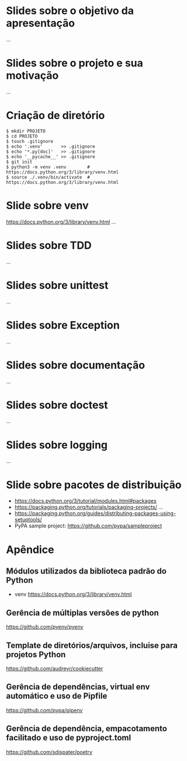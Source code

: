 # Slides sobre o objetivo da apresentação
<!-- TODO: Slides sobre o objetivo da apresentação -->
...



# Slides sobre o projeto e sua motivação
<!-- TODO: Slides sobre o projeto e sua motivação -->
<!-- TODO: módulos importáveis: focar em usabilidade para quem for usar; fornecer documentação para quem quiser mais detalhes; prover mecanismos de testes para quem for contribuir em desenvolvimento -->
...



# Criação de diretório
<!-- TODO: Explicar cada parte -->
``` shell
$ mkdir PROJETO
$ cd PROJETO
$ touch .gitignore
$ echo '.venv'       >> .gitignore
$ echo '*.py[doc]'   >> .gitignore
$ echo '__pycache__' >> .gitignore
$ git init
$ python3 -m venv .venv        # https://docs.python.org/3/library/venv.html
$ source ./.venv/bin/activate  # https://docs.python.org/3/library/venv.html
```



# Slide sobre venv
<!-- TODO: Mostrar tabelinha de ativação -->
<!-- TODO:

    Currently, there are two common tools for creating Python virtual environments:
    venv is available by default in Python 3.3 and later, and installs pip and setuptools into created virtual environments in Python 3.4 and later.

    https://packaging.python.org/tutorials/installing-packages/#creating-virtual-environments

 -->
<!-- TODO: Comentar que ao usar 3.4+ vem instalado com pip e setuptools -->
https://docs.python.org/3/library/venv.html
...



# Slides sobre TDD
<!-- TODO: Slides sobre TDD -->
<!-- TODO: falar sobre ler bem os erros -->
<!-- TODO: falar sobre abordagem bottom-up e top-down -->
<!-- TODO: baby steps para construir base -->
...



# Slides sobre unittest
<!-- TODO: Slides sobre unittest -->
...



# Slides sobre Exception
<!-- TODO: Slides sobre Exception -->
...



# Slides sobre documentação
<!-- TODO: Slides sobre documentação -->
<!-- TODO: incluir sobre estilo: pep8 e google python style guide -->
...



# Slides sobre doctest
<!-- TODO: Slides sobre doctest -->
<!-- TODO: Comentar sobre diferenças entre doctest e unittest - documetaçaão para usuário do módulo, teste para desenvolver o módulo -->
...



# Slides sobre logging
<!-- Slides sobre logging -->
...



# Slide sobre pacotes de distribuição
<!-- TODO: Comentar sobre estrutura e arquivos mínimos -->
- https://docs.python.org/3/tutorial/modules.html#packages
- https://packaging.python.org/tutorials/packaging-projects/
...
- https://packaging.python.org/guides/distributing-packages-using-setuptools/
- PyPA sample project: https://github.com/pypa/sampleproject
<!--
Note

Projects using setuptools 0.6.27+ have standard readme files (README.rst, README.txt, or README) included in source distributions by default. The built-in distutils library adopts this behavior beginning in Python 3.7. Additionally, setuptools 36.4.0+ will include a README.md if found. If you are using setuptools, you don’t need to list your readme file in MANIFEST.in. Otherwise, include it to be explicit.
-->



# Apêndice


## Módulos utilizados da biblioteca padrão do Python
- venv https://docs.python.org/3/library/venv.html


## Gerência de múltiplas versões de python
https://github.com/pyenv/pyenv


## Template de diretórios/arquivos, incluise para projetos Python
https://github.com/audreyr/cookiecutter


## Gerência de dependências, virtual env automático e uso de Pipfile
https://github.com/pypa/pipenv


## Gerência de dependência, empacotamento facilitado e uso de pyproject.toml
https://github.com/sdispater/poetry


<!-- TODO: incluir sobre cobertura: coverage -->
<!-- TODO: incluir sobre outros frameworks de testes: pytest -->
<!-- TODO: incluir sobre estilo: pep8 e google python style guide -->
<!-- TODO: incluir sobre linting: pylint e flake8 -->
<!-- TODO: incluir sobre formatação: black -->
